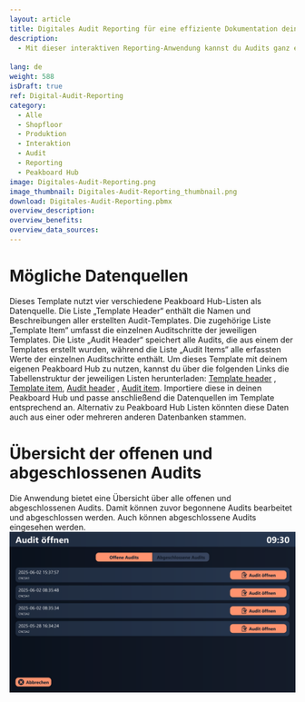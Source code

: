 ```yaml
---
layout: article
title: Digitales Audit Reporting für eine effiziente Dokumentation deiner Audits und Prüfprozesse
description: 
  - Mit dieser interaktiven Reporting-Anwendung kannst du Audits ganz einfach digitalisieren und systematisch durchführen. Zu Beginn kannst du ein neues Audit aus einem vordefinierten Template erstellen und dieses Schritt für Schritt durchlaufen. Während des Prozesses kannst du die einzelnen Auditschritte abhaken und erforderliche Werte direkt erfassen. Am Ende wird das Audit abgeschlossen und dokumentiert. Sollte es nötig sein, kannst du begonnene Audits jederzeit speichern und zu einem späteren Zeitpunkt fortsetzen, um es abzuschließen. Diese Anwendung sorgt für eine klare Struktur und einfache Nachverfolgbarkeit aller Prüfprozesse – ideal für Unternehmen, die ihre Audit-Dokumentation digital und effizient gestalten möchten.

lang: de
weight: 588
isDraft: true
ref: Digital-Audit-Reporting
category:
  - Alle
  - Shopfloor
  - Produktion
  - Interaktion
  - Audit
  - Reporting
  - Peakboard Hub
image: Digitales-Audit-Reporting.png
image_thumbnail: Digitales-Audit-Reporting_thumbnail.png
download: Digitales-Audit-Reporting.pbmx
overview_description:
overview_benefits:
overview_data_sources:
---
```

# Mögliche Datenquellen
Dieses Template nutzt vier verschiedene Peakboard Hub-Listen als Datenquelle. Die Liste „Template Header“ enthält die Namen und Beschreibungen aller erstellten Audit-Templates. Die zugehörige Liste „Template Item“ umfasst die einzelnen Auditschritte der jeweiligen Templates. Die Liste „Audit Header“ speichert alle Audits, die aus einem der Templates erstellt wurden, während die Liste „Audit Items“ alle erfassten Werte der einzelnen Auditschritte enthält. Um dieses Template mit deinem eigenen Peakboard Hub zu nutzen, kannst du über die folgenden Links die Tabellenstruktur der jeweiligen Listen herunterladen: <a href="Template_Assembly_Board_BillOfMaterials.csv" class="inline" download>Template header</a> , <a href="Template_Assembly_Board_BillOfMaterials.csv" class="inline" download>Template item</a>, <a href="Template_Assembly_Board_BillOfMaterials.csv" class="inline" download>Audit header</a> , <a href="Template_Assembly_Board_BillOfMaterials.csv" class="inline" download>Audit item</a>. Importiere diese in deinen Peakboard Hub und passe anschließend die Datenquellen im Template entsprechend an. Alternativ zu Peakboard Hub Listen könnten diese Daten auch aus einer oder mehreren anderen Datenbanken stammen. 

# Übersicht der offenen und abgeschlossenen Audits

Die Anwendung bietet eine Übersicht über alle offenen und abgeschlossenen Audits. Damit können zuvor begonnene Audits bearbeitet und abgeschlossen werden. Auch können abgeschlossene Audits eingesehen werden.
![image_live](Digitales-Audit-Reporting-Auswahl.png)

